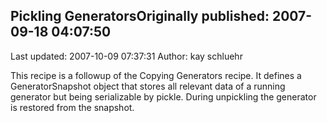 ## Pickling GeneratorsOriginally published: 2007-09-18 04:07:50 
Last updated: 2007-10-09 07:37:31 
Author: kay schluehr 
 
This recipe is a followup of the Copying Generators recipe. It defines a GeneratorSnapshot object that stores all relevant data of a running generator but being serializable by pickle. During unpickling the generator is restored from the snapshot.